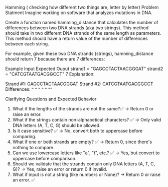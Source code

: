 Hamming ( checking how different two things are, letter by letter)
Problem Statment
Imagine working on software that analyzes mutations in DNA.

Create a function named hamming_distance that calculates the number of differences between two DNA strands (aka two strings). This method should take in two different DNA strands of the same length as parameters. This method should have a return value of the number of differences between each string.

For example, given these two DNA strands (strings), hamming_distance should return 7 because there are 7 differences:

Example Input	Expected Ouput
strand1 = "GAGCCTACTAACGGGAT"
strand2 = "CATCGTAATGACGGCCT"	7
Explanation:

Strand #1:   GAGCCTACTAACGGGAT
Strand #2:   CATCGTAATGACGGCCT
Differences: ^ ^ ^  ^ ^    ^^

Clarifying Questions and Expected Behavior
1. What if the lengths of the strands are not the same?✅
→ Return 0 or raise an error. 
2. What if the strings contain non-alphabetical characters? ✅
→ Only valid DNA letters (A, T, C, G) should be allowed.
3. Is it case sensitive? ✅
→ No, convert both to uppercase before comparing.
4. What if one or both strands are empty? ✅
→ Return 0, since there's nothing to compare.
5. Can we use lowercase letters like "a", "t", etc.? ✅
→ Yes, but convert to uppercase before comparison.
6. Should we validate that the strands contain only DNA letters (A, T, C, G)?
→ Yes, raise an error or return 0 if invalid.
7. What if input is not a string (like numbers or None)?
→ Return 0 or raise an error. ✅